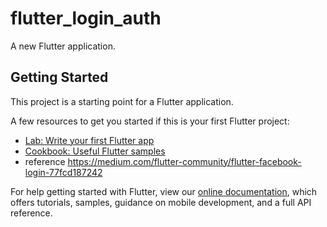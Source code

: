 # flutter_login_auth

A new Flutter application.

## Getting Started

This project is a starting point for a Flutter application.

A few resources to get you started if this is your first Flutter project:

- [Lab: Write your first Flutter app](https://flutter.dev/docs/get-started/codelab)
- [Cookbook: Useful Flutter samples](https://flutter.dev/docs/cookbook)
- reference https://medium.com/flutter-community/flutter-facebook-login-77fcd187242

For help getting started with Flutter, view our
[online documentation](https://flutter.dev/docs), which offers tutorials,
samples, guidance on mobile development, and a full API reference.
